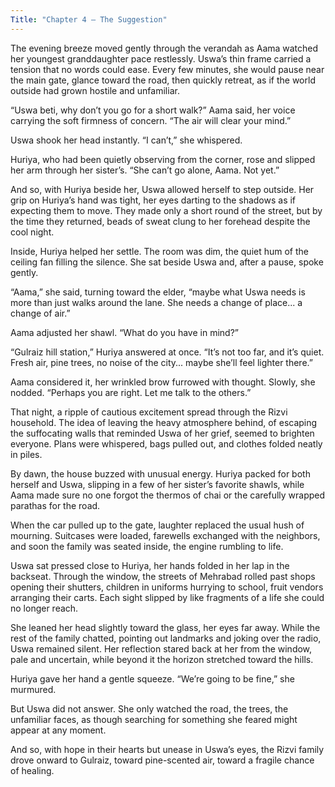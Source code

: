 ```yaml
---
Title: "Chapter 4 – The Suggestion"
---
```


The evening breeze moved gently through the verandah as Aama watched her youngest granddaughter pace restlessly. Uswa’s thin frame carried a tension that no words could ease. Every few minutes, she would pause near the main gate, glance toward the road, then quickly retreat, as if the world outside had grown hostile and unfamiliar.

“Uswa beti, why don’t you go for a short walk?” Aama said, her voice carrying the soft firmness of concern. “The air will clear your mind.”

Uswa shook her head instantly. “I can’t,” she whispered.

Huriya, who had been quietly observing from the corner, rose and slipped her arm through her sister’s. “She can’t go alone, Aama. Not yet.”

And so, with Huriya beside her, Uswa allowed herself to step outside. Her grip on Huriya’s hand was tight, her eyes darting to the shadows as if expecting them to move. They made only a short round of the street, but by the time they returned, beads of sweat clung to her forehead despite the cool night.

Inside, Huriya helped her settle. The room was dim, the quiet hum of the ceiling fan filling the silence. She sat beside Uswa and, after a pause, spoke gently.

“Aama,” she said, turning toward the elder, “maybe what Uswa needs is more than just walks around the lane. She needs a change of place... a change of air.”

Aama adjusted her shawl. “What do you have in mind?”

“Gulraiz hill station,” Huriya answered at once. “It’s not too far, and it’s quiet. Fresh air, pine trees, no noise of the city... maybe she’ll feel lighter there.”

Aama considered it, her wrinkled brow furrowed with thought. Slowly, she nodded. “Perhaps you are right. Let me talk to the others.”

That night, a ripple of cautious excitement spread through the Rizvi household. The idea of leaving the heavy atmosphere behind, of escaping the suffocating walls that reminded Uswa of her grief, seemed to brighten everyone. Plans were whispered, bags pulled out, and clothes folded neatly in piles.

By dawn, the house buzzed with unusual energy. Huriya packed for both herself and Uswa, slipping in a few of her sister’s favorite shawls, while Aama made sure no one forgot the thermos of chai or the carefully wrapped parathas for the road. 

When the car pulled up to the gate, laughter replaced the usual hush of mourning. Suitcases were loaded, farewells exchanged with the neighbors, and soon the family was seated inside, the engine rumbling to life.

Uswa sat pressed close to Huriya, her hands folded in her lap in the backseat. Through the window, the streets of Mehrabad rolled past shops opening their shutters, children in uniforms hurrying to school, fruit vendors arranging their carts. Each sight slipped by like fragments of a life she could no longer reach.

She leaned her head slightly toward the glass, her eyes far away. While the rest of the family chatted, pointing out landmarks and joking over the radio, Uswa remained silent. Her reflection stared back at her from the window, pale and uncertain, while beyond it the horizon stretched toward the hills.

Huriya gave her hand a gentle squeeze. “We’re going to be fine,” she murmured.

But Uswa did not answer. She only watched the road, the trees, the unfamiliar faces, as though searching for something she feared might appear at any moment.

And so, with hope in their hearts but unease in Uswa’s eyes, the Rizvi family drove onward to Gulraiz, toward pine-scented air, toward a fragile chance of healing.